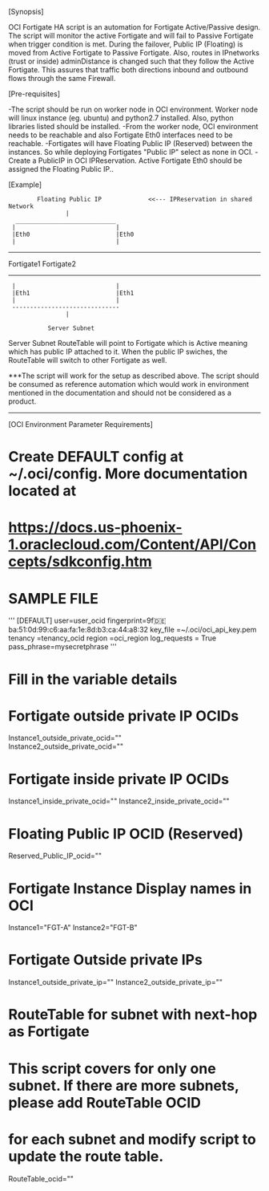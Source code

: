 [Synopsis]

OCI Fortigate HA script is an automation for Fortigate Active/Passive design. 
The script will monitor the active Fortigate and will fail to Passive Fortigate when trigger condition is met.
During the failover, Public IP (Floating) is moved from Active Fortigate to Passive Fortigate. Also, 
routes in IPnetworks (trust or inside) adminDistance is changed such that they follow the Active Fortigate. 
This assures that traffic both directions inbound and outbound flows through the same Firewall.


[Pre-requisites]

-The script should be run on worker node in OCI environment. Worker node will linux instance (eg. ubuntu) and python2.7 installed. Also, python libraries listed should be installed.
-From the worker node, OCI environment needs to be reachable and also Fortigate Eth0 interfaces need to be reachable. 
-Fortigates will have Floating Public IP (Reserved) between the instances. So while deploying Fortigates "Public IP" select as none in OCI.
-Create a PublicIP in OCI  IPReservation. Active Fortigate Eth0 should be assigned the Floating Public IP.. 

[Example]

		    Floating Public IP             <<--- IPReservation in shared Network
			        | 
	  ____________________________
     |                            |    
     |Eth0                        |Eth0
	 |                            |
----------                    ----------
Fortigate1                    Fortigate2
----------                    ----------
     |                            |
	 |Eth1                        |Eth1
	 |                            |          
     ------------------------------
	                |
	 
	           Server Subnet
     
Server Subnet RouteTable will point to Fortigate which is Active meaning which has public IP attached to it. When the public IP swiches, the RouteTable will switch to other Fortigate as well.


***The script will work for the setup as described above. The script should be consumed as reference automation which would work in environment mentioned in the documentation and should not be considered as a product. 
***

[OCI Environment Parameter Requirements]

# Create DEFAULT config at ~/.oci/config. More documentation located at 
# https://docs.us-phoenix-1.oraclecloud.com/Content/API/Concepts/sdkconfig.htm
#   SAMPLE FILE
'''
[DEFAULT]
user=user_ocid
fingerprint=9f:de:ba:51:0d:99:c6:aa:fa:1e:8d:b3:ca:44:a8:32
key_file =~/.oci/oci_api_key.pem
tenancy =tenancy_ocid
region =oci_region
log_requests = True
pass_phrase=mysecretphrase
'''


# Fill in the variable details
# Fortigate outside private IP OCIDs
Instance1_outside_private_ocid=""   
Instance2_outside_private_ocid=""
# Fortigate inside private IP OCIDs
Instance1_inside_private_ocid=""
Instance2_inside_private_ocid="" 
# Floating Public IP OCID (Reserved)  
Reserved_Public_IP_ocid=""
# Fortigate Instance Display names in OCI
Instance1="FGT-A"
Instance2="FGT-B"
# Fortigate Outside private IPs
Instance1_outside_private_ip=""
Instance2_outside_private_ip=""
# RouteTable for subnet with next-hop as Fortigate
# This script covers for only one subnet. If there are more subnets, please add RouteTable OCID 
# for each subnet and modify script to update the route table.
RouteTable_ocid=""


 

  
 